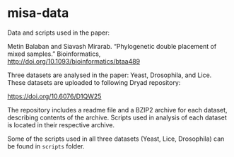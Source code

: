 # misa-data

Data and scripts used in the paper:

Metin Balaban and Siavash Mirarab. “Phylogenetic double placement of mixed samples.” Bioinformatics, http://doi.org/10.1093/bioinformatics/btaa489

Three datasets are analysed in the paper: Yeast, Drosophila, and Lice. These datasets are uploaded to following Dryad repository:

https://doi.org/10.6076/D1QW25

The repository includes a readme file and a BZIP2 archive for each dataset, describing contents of the archive. Scripts used in analysis of each dataset is located in their respective archive.

Some of the scripts used in all three datasets (Yeast, Lice, Drosophila) can be found in `scripts` folder. 


